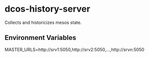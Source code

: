 # dcos-history-server
Collects and historicizes mesos state.



## Environment Variables

MASTER_URLS=http://srv1:5050,http://srv2:5050,...,http://srvn:5050
